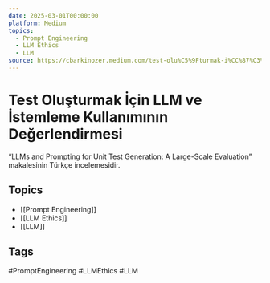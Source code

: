 ```yaml
---
date: 2025-03-01T00:00:00
platform: Medium
topics:
  - Prompt Engineering
  - LLM Ethics
  - LLM
source: https://cbarkinozer.medium.com/test-olu%C5%9Fturmak-i%CC%87%C3%A7in-llm-ve-i%CC%87stemleme-kullan%C4%B1m%C4%B1n%C4%B1n-de%C4%9Ferlendirmesi-a83bedd2a031
---
```

# Test Oluşturmak İçin LLM ve İstemleme Kullanımının Değerlendirmesi

“LLMs and Prompting for Unit Test Generation: A Large-Scale Evaluation” makalesinin Türkçe incelemesidir.

## Topics
- [[Prompt Engineering]]
- [[LLM Ethics]]
- [[LLM]]

## Tags
#PromptEngineering #LLMEthics #LLM